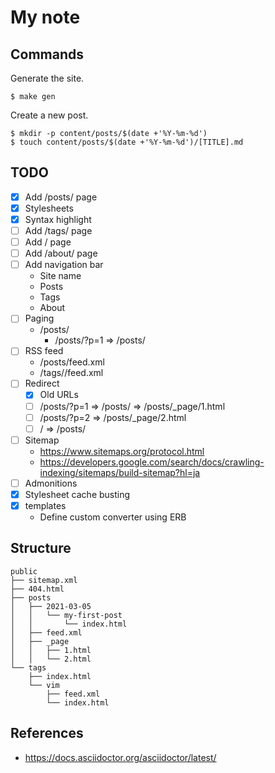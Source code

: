# My note

## Commands

Generate the site.

```
$ make gen
```

Create a new post.

```
$ mkdir -p content/posts/$(date +'%Y-%m-%d')
$ touch content/posts/$(date +'%Y-%m-%d')/[TITLE].md
```

## TODO

* [x] Add /posts/ page
* [x] Stylesheets
* [x] Syntax highlight
* [ ] Add /tags/ page
* [ ] Add / page
* [ ] Add /about/ page
* [ ] Add navigation bar
    * Site name
    * Posts
    * Tags
    * About
* [ ] Paging
    * /posts/
        * /posts/?p=1 => /posts/
* [ ] RSS feed
    * /posts/feed.xml
    * /tags/<tag>/feed.xml
* [ ] Redirect
    * [x] Old URLs
    * [ ] /posts/?p=1
        => /posts/
            => /posts/_page/1.html
    * [ ] /posts/?p=2
        => /posts/_page/2.html
    * [ ] /
        => /posts/
* [ ] Sitemap
    * https://www.sitemaps.org/protocol.html
    * https://developers.google.com/search/docs/crawling-indexing/sitemaps/build-sitemap?hl=ja
* [ ] Admonitions
* [x] Stylesheet cache busting
* [x] templates
    * Define custom converter using ERB



## Structure

```
public
├── sitemap.xml
├── 404.html
├── posts
│   ├── 2021-03-05
│   │   └── my-first-post
│   │       └── index.html
│   ├── feed.xml
│   ├── _page
│   │   ├── 1.html
│   │   └── 2.html
└── tags
    ├── index.html
    └── vim
        ├── feed.xml
        └── index.html
```


## References

* https://docs.asciidoctor.org/asciidoctor/latest/
